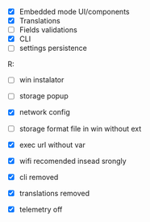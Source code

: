  - [x] Embedded mode UI/components
 - [x] Translations
 - [ ] Fields validations
 - [x] CLI
 - [ ] settings persistence

R:

 - [ ] win instalator
 - [ ] storage popup
 - [x] network config
 - [ ] storage format file in win without ext
 - [x] exec url without var
 - [x] wifi recomended insead srongly

 - [x] cli removed
 - [x] translations removed
 - [x] telemetry off